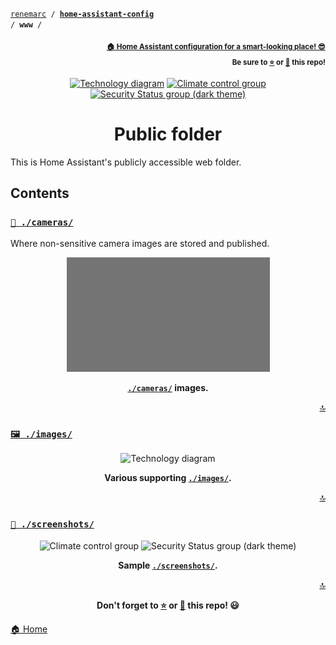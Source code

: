 <!-- Header -->
[link-profile]:https://github.com/renemarc
[link-repo]:https://github.com/renemarc/home-assistant-config

<a name="top"></a>
<code>[renemarc][link-profile] / **[home-assistant-config][link-repo]** / **www** /</code>

<p align="right"><sub><strong><a href="https://github.com/renemarc/home-assistant-config">🏠 Home Assistant configuration for a smart-looking place! 😎</a><br>Be sure to <a href="#" title="star">⭐️</a> or <a href="#" title="fork">🔱</a> this repo!</strong></sub></p>

<!-- Hero -->
<figure>
    <div align="center">
        <a href="#-images" title="Images"><img src="images/technology-diagram.png" alt="Technology diagram" width="140"></a>
        <a href="#-screenshots" title="Screenshots"><img src="screenshots/group-climate.png" alt="Climate control group" width="140"></a>
        <a href="#-screenshots" title="Screenshots"><img src="screenshots/group-security-dark.png" alt="Security Status group (dark theme)" width="140"></a>
    </div>
</figure>

<h1 align="center">Public folder</h1>

This is Home Assistant's publicly accessible web folder.

## Contents

### [`🌈 ./cameras/`](cameras)

Where non-sensitive camera images are stored and published.

<div align="center">
    <figure>
        <div>
            <img src="cameras/front.jpg" alt="Front camera placeholder" title="Front camera placeholder" width="325">
        </div>
        <figcaption>
            <p><strong><a href="cameras"><code>./cameras/</code></a> images.</strong></p>
        </figcaption>
    </figure>
</div>

<p align="right"><a href="#top" title="Back to top">🔝</a></p>

### [`🖼 ./images/`](images)

<div align="center">
    <figure>
        <div>
            <img src="images/technology-diagram.png" alt="Technology diagram" title="Technology diagram" width="650">
        </div>
        <figcaption>
            <p><strong>Various supporting <a href="images"><code>./images/</code></a>.</strong></p>
        </figcaption>
    </figure>
</div>

<p align="right"><a href="#top" title="Back to top">🔝</a></p>

### [`📸 ./screenshots/`](screenshots)

<div align="center">
    <figure>
        <div>
            <img src="screenshots/group-climate.png" alt="Climate control group" title="Climate control" width="325">
            <img src="screenshots/group-security-dark.png" alt="Security Status group (dark theme)" title="Security Status (dark theme)" width="325">
        </div>
        <figcaption>
            <p><strong>Sample <a href="screenshots"><code>./screenshots/</code></a>.</strong></p>
        </figcaption>
    </figure>
</div>

<!-- Footer -->
<p align="right"><a href="#top" title="Back to top">🔝</a></p>

<p align="center"><strong>Don't forget to <a href="#" title="star">⭐️</a> or <a href="#" title="fork">🔱</a> this repo! 😃</strong></p>

[🏠 Home][link-repo]
